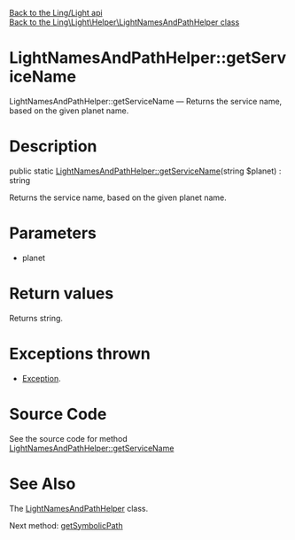 [Back to the Ling/Light api](https://github.com/lingtalfi/Light/blob/master/doc/api/Ling/Light.md)<br>
[Back to the Ling\Light\Helper\LightNamesAndPathHelper class](https://github.com/lingtalfi/Light/blob/master/doc/api/Ling/Light/Helper/LightNamesAndPathHelper.md)


LightNamesAndPathHelper::getServiceName
================



LightNamesAndPathHelper::getServiceName — Returns the service name, based on the given planet name.




Description
================


public static [LightNamesAndPathHelper::getServiceName](https://github.com/lingtalfi/Light/blob/master/doc/api/Ling/Light/Helper/LightNamesAndPathHelper/getServiceName.md)(string $planet) : string




Returns the service name, based on the given planet name.




Parameters
================


- planet

    


Return values
================

Returns string.


Exceptions thrown
================

- [Exception](http://php.net/manual/en/class.exception.php).&nbsp;







Source Code
===========
See the source code for method [LightNamesAndPathHelper::getServiceName](https://github.com/lingtalfi/Light/blob/master/Helper/LightNamesAndPathHelper.php#L24-L33)


See Also
================

The [LightNamesAndPathHelper](https://github.com/lingtalfi/Light/blob/master/doc/api/Ling/Light/Helper/LightNamesAndPathHelper.md) class.

Next method: [getSymbolicPath](https://github.com/lingtalfi/Light/blob/master/doc/api/Ling/Light/Helper/LightNamesAndPathHelper/getSymbolicPath.md)<br>

